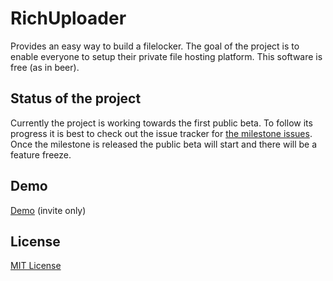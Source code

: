 RichUploader
============

Provides an easy way to build a filelocker. The goal of the project is to enable everyone to setup their private file hosting platform. This software is free (as in beer).

Status of the project
---------------------

Currently the project is working towards the first public beta. To follow its progress it is best to check out the issue tracker for [the milestone issues][milestone]. Once the milestone is released the public beta will start and there will be a feature freeze.

Demo
----

[Demo][demo] (invite only)

License
-------

[MIT License][mit]

[milestone]:https://github.com/PeeHaa/Uploader/issues/milestones
[demo]:http://uploader.pieterhordijk.com
[mit]:http://www.opensource.org/licenses/mit-license.html
